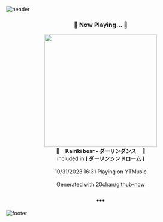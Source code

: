 ![header](https://capsule-render.vercel.app/api?type=wave&height=170&section=header&fontColor=090707&fontAlignX=45&fontAlignY=65&fontSize=100)

<h3 align="center">🎵 Now Playing... 🎵</h3>
<p align="center">
  <a href="https://music.youtube.com/watch?v=b1zJC-bgBaQ">
    <img width="300" src="https://lh3.googleusercontent.com/YSDUjBs7wGeo6Vef4j0SZoHNpWiyLgqERx7JVB4sxEvdPOW6oWNRj3Z3nSiSHrrqd_JOS6LwcnIKeic">
  </a>
  <br>
  🎵&nbsp&nbsp&nbsp <b>Kairiki bear - ダーリンダンス</b> &nbsp&nbsp&nbsp🎵
  <br>
  included in <b>[ ダーリンシンドローム ]</b>
  
  <br />
  <br />
  10/31/2023 16:31 Playing on YTMusic
  <br />
  <br />
  Generated with <a href="https://github.com/20chan/github-now">20chan/github-now</a>
</p>

<h3 align="center">•••</h3>

![footer](https://capsule-render.vercel.app/api?type=wave&height=150&section=footer)
